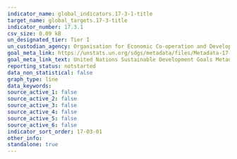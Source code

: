 ```yaml
---
indicator_name: global_indicators.17-3-1-title
target_name: global_targets.17-3-title
indicator_number: 17.3.1
csv_size: 0.09 kB
un_designated_tier: Tier I
un_custodian_agency: Organisation for Economic Co-operation and Development (OECD), United Nations Conference on Trade and Development (UNCTAD)
goal_meta_link: https://unstats.un.org/sdgs/metadata/files/Metadata-17-03-01.pdf
goal_meta_link_text: United Nations Sustainable Development Goals Metadata (PDF 203 KB)
reporting_status: notstarted
data_non_statistical: false
graph_type: line
data_keywords:  
source_active_1: false
source_active_2: false
source_active_3: false
source_active_4: false
source_active_5: false
source_active_6: false
indicator_sort_order: 17-03-01
other_info:
standalone: true
---
```

